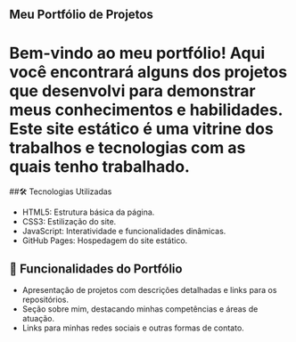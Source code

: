 ## Meu Portfólio de Projetos
# Bem-vindo ao meu portfólio! Aqui você encontrará alguns dos projetos que desenvolvi para demonstrar meus conhecimentos e habilidades. Este site estático é uma vitrine dos trabalhos e tecnologias com as quais tenho trabalhado.

##🛠️ Tecnologias Utilizadas
* HTML5: Estrutura básica da página.
* CSS3: Estilização do site.
* JavaScript: Interatividade e funcionalidades dinâmicas.
* GitHub Pages: Hospedagem do site estático.
## 🚀 Funcionalidades do Portfólio
* Apresentação de projetos com descrições detalhadas e links para os repositórios.
* Seção sobre mim, destacando minhas competências e áreas de atuação.
* Links para minhas redes sociais e outras formas de contato.

